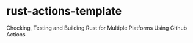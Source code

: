 # rust-actions-template
Checking, Testing and Building Rust for Multiple Platforms Using Github Actions
